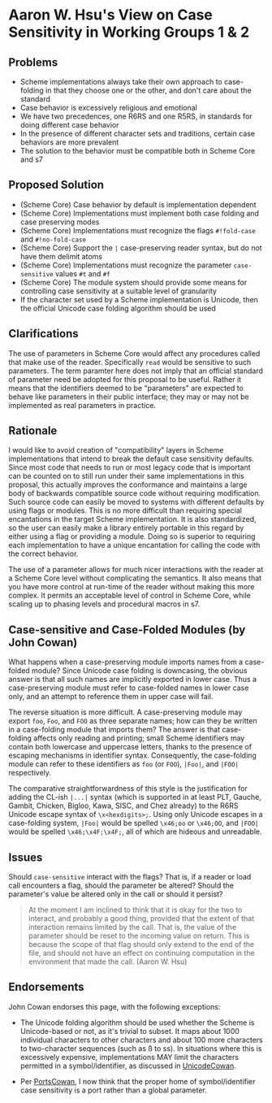 # Aaron W. Hsu's View on Case Sensitivity in Working Groups 1 & 2

## Problems

* Scheme implementations always take their own approach to case-folding in that they choose one or the other, and don't care about the standard
* Case behavior is excessively religious and emotional
* We have two precedences, one R6RS and one R5RS, in standards for doing different case behavior
* In the presence of different character sets and traditions, certain case behaviors are more prevalent
* The solution to the behavior must be compatible both in Scheme Core and s7

## Proposed Solution

* (Scheme Core) Case behavior by default is implementation dependent
* (Scheme Core) Implementations must implement both case folding and case preserving modes
* (Scheme Core) Implementations must recognize the flags `#!fold-case` and `#!no-fold-case`
* (Scheme Core) Support the `|` case-preserving reader syntax, but do not have them delimit atoms
* (Scheme Core) Implementations must recognize the parameter `case-sensitive` values `#t` and `#f`
* (Scheme Core) The module system should provide some means for controlling case sensitivity at a suitable level of granularity
* If the character set used by a Scheme implementation is Unicode, then the official Unicode case folding algorithm should be used

## Clarifications

The use of parameters in Scheme Core would affect any procedures called that make use of the reader. Specifically `read` would be sensitive to such parameters. The term paramter here does not imply that an official standard of parameter need be adopted for this proposal to be useful. Rather it means that the identifiers deemed to be "parameters" are expected to behave like parameters in their public interface; they may or may not be implemented as real parameters in practice.

## Rationale

I would like to avoid creation of "compatibility" layers in Scheme implementations that intend to break the default case sensitivity defaults. Since most code that needs to run or most legacy code that is important can be counted on to still run under their same implementations in this proposal, this actually improves the conformance and maintains a large body of backwards compatible source code without requiring modification. Such source code can easily be moved to systems with different defaults by using flags or modules. This is no more difficult than requiring special encantations in the target Scheme implementation. It is also standardized, so the user can easily make a library entirely portable in this regard by either using a flag or providing a module. Doing so is superior to requiring each implementation to have a unique encantation for calling the code with the correct behavior.

The use of a parameter allows for much nicer interactions with the reader at a Scheme Core level without complicating the semantics. It also means that you have more control at run-time of the reader without making this more complex. It permits an acceptable level of control in Scheme Core, while scaling up to phasing levels and procedural macros in s7.

## Case-sensitive and Case-Folded Modules (by John Cowan)

What happens when a case-preserving module imports names from a case-folded module?  Since Unicode case folding is downcasing, the obvious answer is that all such names are implicitly exported in lower case.  Thus a case-preserving module must refer to case-folded names in lower case only, and an attempt to reference them in upper case will fail.

The reverse situation is more difficult.  A case-preserving module may export `foo`, `Foo`, and `FOO` as three separate names; how can they be written in a case-folding module that imports them?  The answer is that case-folding affects only reading and printing; small Scheme identifiers may contain both lowercase and uppercase letters, thanks to the presence of escaping mechanisms in identifier syntax.  Consequently, the case-folding module can refer to these identifiers as `foo` (or `FOO`), `|Foo|`, and `|FOO|` respectively.

The comparative straightforwardness of this style is the justification for adding the CL-ish `|...|` syntax (which is supported in at least PLT, Gauche, Gambit, Chicken, Bigloo, Kawa, SISC, and Chez already) to the R6RS Unicode escape syntax of `\x<hexdigits>;`.  Using only Unicode escapes in a case-folding system, `|Foo|` would be spelled `\x46;oo` or `\x46;OO`, and `|FOO|` would be spelled `\x46;\x4F;\x4F;`, all of which are hideous and unreadable.

## Issues

Should `case-sensitive` interact with the flags? That is, if a reader or load call encounters a flag, should the parameter be altered? Should the parameter's value be altered only in the call or should it persist?

> At the moment I am inclined to think that it is okay for the two to interact, and probably a good thing, provided that the extent of that interaction remains limited by the call. That is, the value of the parameter should be reset to the incoming value on return. This is because the scope of that flag should only extend to the end of the file, and should not have an effect on continuing computation in the environment that made the call. (Aaron W. Hsu)

## Endorsements

John Cowan endorses this page, with the following exceptions:

* The Unicode folding algorithm should be used whether the Scheme is Unicode-based or not, as it's trivial to subset.  It maps about 1000 individual characters to other characters and about 100 more characters to two-character sequences (such as ß to ss).  In situations where this is excessively expensive, implementations MAY limit the characters permitted in a symbol/identifier, as discussed in [UnicodeCowan](UnicodeCowan.md).

* Per [PortsCowan](PortsCowan.md), I now think that the proper home of symbol/identifier case sensitivity is a port rather than a global parameter.
